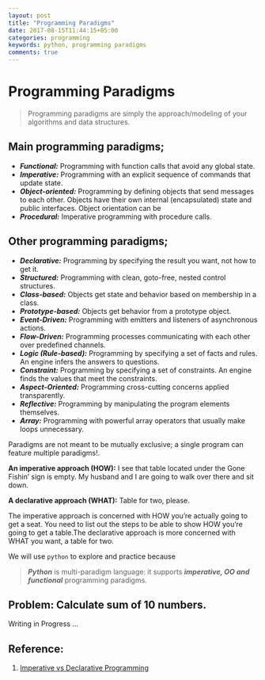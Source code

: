 ```yaml
---
layout: post
title: "Programming Paradigms"
date: 2017-08-15T11:44:15+05:00
categories: programming
keywords: python, programming paradigms
comments: true
---
```

# Programming Paradigms

> Programming paradigms are simply the approach/modeling of your algorithms and data structures.

## Main programming paradigms;

  * _**Functional:**_ Programming with function calls that avoid any global state.
  * _**Imperative:**_ Programming with an explicit sequence of commands that update state.
  * _**Object-oriented:**_ Programming by defining objects that send messages to each other. Objects have their own internal (encapsulated) state and public interfaces. Object orientation can be
  * _**Procedural:**_ Imperative programming with procedure calls.

## Other programming paradigms;

  * _**Declarative:**_ Programming by specifying the result you want, not how to get it.
  * _**Structured:**_ Programming with clean, goto-free, nested control structures.
  * _**Class-based:**_ Objects get state and behavior based on membership in a class.
  * _**Prototype-based:**_ Objects get behavior from a prototype object.
  * _**Event-Driven:**_ Programming with emitters and listeners of asynchronous actions.
  * _**Flow-Driven:**_ Programming processes communicating with each other over predefined channels.
  * _**Logic (Rule-based):**_ Programming by specifying a set of facts and rules. An engine infers the answers to questions.
  * _**Constraint:**_ Programming by specifying a set of constraints. An engine finds the values that meet the constraints.
  * _**Aspect-Oriented:**_ Programming cross-cutting concerns applied transparently.
  * _**Reflective:**_ Programming by manipulating the program elements themselves.
  * _**Array:**_ Programming with powerful array operators that usually make loops unnecessary.

Paradigms are not meant to be mutually exclusive; a single program can feature multiple paradigms!.


**An imperative approach (HOW):** I see that table located under the Gone Fishin’ sign is empty. My husband and I are going to walk over there and sit down.

**A declarative approach (WHAT):** Table for two, please.

The imperative approach is concerned with HOW you’re actually going to get a seat. You need to list out the steps to be able to show HOW you’re going to get a table.The declarative approach is more concerned with WHAT you want, a table for two.


We will use `python` to explore and practice because
> _**Python**_ is multi-paradigm language: it supports _**imperative, OO and functional**_ programming paradigms.

## Problem: Calculate sum of 10 numbers.

Writing in Progress ...


<!-- ## 1. _imperative approach **(HOW)**_
You know, _**imperative programming**_ is like how you do something, and _**declarative programming**_ is more like what you do, or something.

{% highlight python %}
numbers = [1, 2, 3, 4]
total = 0
for number in numbers:
  total += number
print(total)
{% endhighlight %}
In the code above we are telling the computer how to do the sum. We create the total variable then iterate over the list. At each lap we increment the total variable with one of the values in the list. And then we print the total.

## 2. _functional approach_
The functional coding style treats everything like a math equation. Algorithms tend also to be defined in terms of `recursion` and `composition` rather than loops and iteration.
{% highlight python %}
import functools
MyList = [1, 2, 3, 4, 5]
def AddIt(X, Y):
    return (X + Y)
Sum = functools.reduce(AddIt, MyList)
print(Sum)
{% endhighlight %}


### 2.1 Mutable vs. immutable
lets use the example of calculating the total sum of values in a list. This time using an **imperative style function**:
{% highlight python %}
def sum_lst(lst):
  total = 0
  for number in lst:
      total += number
  return total
{% endhighlight %}
As we can see, our function has only one variable called total that is updated on every iteration. This is clearly a case of a mutable variable. Now lets try a **functional approach**:
{% highlight python %}
def sum_lst(lst):
  if not lst:
      return 0
  else:
      return lst[0] + sum_lst(lst[1:]) # values are returned but no variable is changed
{% endhighlight %}
This time we are not updating any variables and are using recursion, which is the functional programming way of doing loops.

### 2.2 First-class functions, Higher order functions and Lambda
* A programming language is said to have **first-class functions** when it supports passing functions as parameters, returning them or assigning them to variables.
* And **higher order functions** are functions that receive one or more function as arguments and return a function.

Python supports **first-class functions**:
{% highlight python %}
def call_my_name(name):
  print(name)

call_my_name_again = call_my_name
call_my_name('Anderson') # prints Anderson
call_my_name_again('Anderson') # also prints Anderson
{% endhighlight %}
And also **higher order functions**:
{% highlight python %}
def convert_to(to_what, number):
 return to_what(number)

convert_to(float, 20) # convert 20 to float
convert_to(str, 10) # convert 10 to str
{% endhighlight %}
Lets see another example: `map` is very popular higher order function that you've probably heard of before. It traverses an iterable and applies a function to it:
{% highlight python %}
def double(number):
  return number * 2

print(list(map(double, [1, 2, 3, 4])))
{% endhighlight %}
Here is an imperative version of what is happening:
{% highlight python %}
numbers = [1, 2, 3, 4]
new_numbers = []
for number in numbers:
  new_numbers.append(number * 2)
print(new_numbers)
{% endhighlight %}
_**lambdas:**_ Lambdas are anonymous functions that are usually passed as parameters to other functions. Here is a Python example:
{% highlight python %}
add_one = lambda number: number + 1
print(add_one(10)) # prints 11
{% endhighlight %}
Or using map:
{% highlight python %}
print(list(map(lambda number: number + 1, [1, 2, 3, 4])))
{% endhighlight %}
Lambdas in Python can have only one line of code and automatically return the computed value, i.e, they are an expression, and so they don’t need the return statement.

### 2.3 List Compressions
Most times we use loops to iterate over lists and execute actions in its elements. List comprehensions are a more declarative way of doing that. Lets see an example. Here is a regular for iteration:
{% highlight python %}
dogs = ["Todd", "Tom", "Bob"]
big_dogs = []
for dog in dogs:
  big_dogs.append("Big {}".format(dog))
print(big_dogs)
{% endhighlight %}
Now lets do the same but now using list comprehensions:
{% highlight python %}
dogs = ["Todd", "Tom", "Bob"]
big_dogs = ["Big {}".format(dog) for dog in dogs]
print(big_dogs)
{% endhighlight %}

Sum-up

We introduced some functional programming concepts applying them using Python. Hopefully you can now identify functional constructions when you see one and also be able to use them when possible. Python has tons of other functional tools besides the ones showed in this post, start by looking for functools module.

## 3. _object-oriented approach_

The object-oriented coding style is all about increasing the ability of applications to reuse code and making code easier to understand. Using object-orientation features like `encapsulation` that object-orientation provides allows developers to treat code as a black box and `inheritance` makes it easier to expand the functionality of existing code.
In this case, CreateSum is an instance of ChangeList. The inner workings of ChangeList don’t matter to the person using it. All that really matters is that you can create an instance using a list and then call the DoAdd() method to output the sum of the list elements. Because the inner workings are hidden, the overall application can be easier to understand.


{% highlight python %}
class ChangeList:
    def __init__(self, MyList):
        if type(MyList) is list:
            self.MyList = MyList
        else:
            self.MyList =[]
    def DoAdd(self):
        self.Sum = sum(self.MyList)
CreateSum = ChangeList([1, 2, 3, 4, 5])
CreateSum.DoAdd()
print(CreateSum.Sum)
{% endhighlight %}

## 4. _procedural approach_ -->

## Reference:
1. [Imperative vs Declarative Programming](https://tylermcginnis.com/imperative-vs-declarative-programming/)
